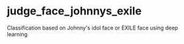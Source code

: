 # judge_face_johnnys_exile
Classification based on Johnny's idol face or EXILE face using deep learning

